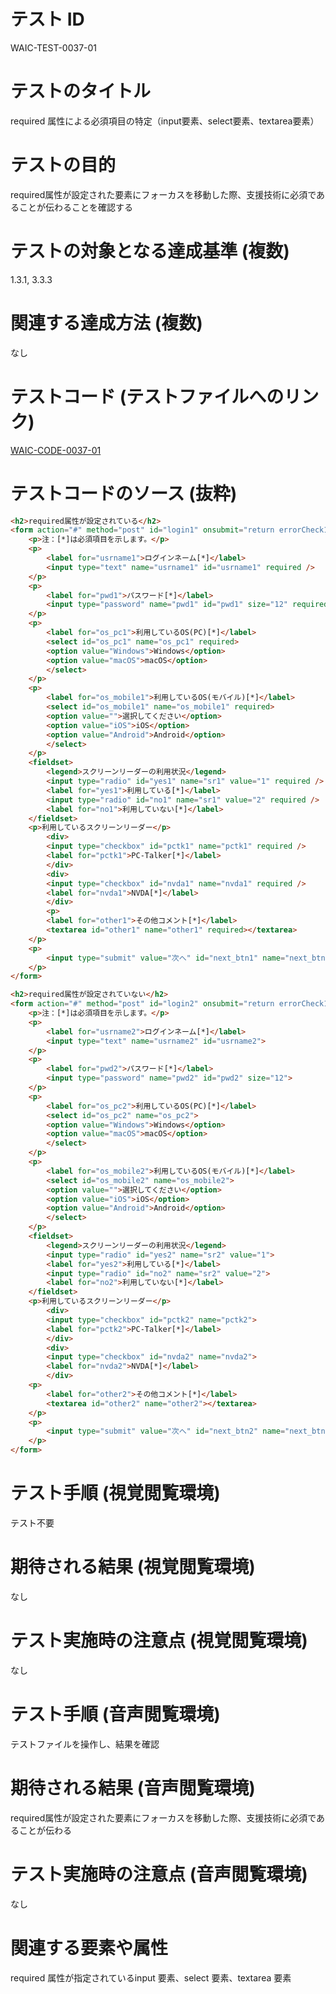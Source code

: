 # テスト ID

WAIC-TEST-0037-01

# テストのタイトル

required 属性による必須項目の特定（input要素、select要素、textarea要素）

# テストの目的

required属性が設定された要素にフォーカスを移動した際、支援技術に必須であることが伝わることを確認する

# テストの対象となる達成基準 (複数)

1.3.1, 3.3.3

# 関連する達成方法 (複数)

なし

# テストコード (テストファイルへのリンク)

[WAIC-CODE-0037-01](https://waic.github.io/as_test/WAIC-CODE/WAIC-CODE-0037-01.html)

# テストコードのソース (抜粋)

```html
<h2>required属性が設定されている</h2>
<form action="#" method="post" id="login1" onsubmit="return errorCheck1()">
	<p>注：[*]は必須項目を示します。</p>
	<p>
		<label for="usrname1">ログインネーム[*]</label>
		<input type="text" name="usrname1" id="usrname1" required />
	</p>
	<p>
		<label for="pwd1">パスワード[*]</label>
		<input type="password" name="pwd1" id="pwd1" size="12" required />
	</p>
	<p>
		<label for="os_pc1">利用しているOS(PC)[*]</label>
		<select id="os_pc1" name="os_pc1" required>
		<option value="Windows">Windows</option>
		<option value="macOS">macOS</option>
		</select>
	</p>
	<p>
		<label for="os_mobile1">利用しているOS(モバイル)[*]</label>
		<select id="os_mobile1" name="os_mobile1" required>
		<option value="">選択してください</option>
		<option value="iOS">iOS</option>
		<option value="Android">Android</option>
		</select>
	</p>
	<fieldset>
		<legend>スクリーンリーダーの利用状況</legend>
		<input type="radio" id="yes1" name="sr1" value="1" required />
		<label for="yes1">利用している[*]</label>
		<input type="radio" id="no1" name="sr1" value="2" required />
		<label for="no1">利用していない[*]</label>
	</fieldset>
	<p>利用しているスクリーンリーダー</p>
		<div>
		<input type="checkbox" id="pctk1" name="pctk1" required />
		<label for="pctk1">PC-Talker[*]</label>
		</div>
		<div>
		<input type="checkbox" id="nvda1" name="nvda1" required />
		<label for="nvda1">NVDA[*]</label>
		</div>
		<p>
		<label for="other1">その他コメント[*]</label>
		<textarea id="other1" name="other1" required></textarea>
	</p>
	<p>
		<input type="submit" value="次へ" id="next_btn1" name="next_btn1" />
	</p>
</form>

<h2>required属性が設定されていない</h2>
<form action="#" method="post" id="login2" onsubmit="return errorCheck1()">
	<p>注：[*]は必須項目を示します。</p>
	<p>
		<label for="usrname2">ログインネーム[*]</label>
		<input type="text" name="usrname2" id="usrname2">
	</p>
	<p>
		<label for="pwd2">パスワード[*]</label>
		<input type="password" name="pwd2" id="pwd2" size="12">
	</p>
	<p>
		<label for="os_pc2">利用しているOS(PC)[*]</label>
		<select id="os_pc2" name="os_pc2">
		<option value="Windows">Windows</option>
		<option value="macOS">macOS</option>
		</select>
	</p>
	<p>
		<label for="os_mobile2">利用しているOS(モバイル)[*]</label>
		<select id="os_mobile2" name="os_mobile2">
		<option value="">選択してください</option>
		<option value="iOS">iOS</option>
		<option value="Android">Android</option>
		</select>
	</p>
	<fieldset>
		<legend>スクリーンリーダーの利用状況</legend>
		<input type="radio" id="yes2" name="sr2" value="1">
		<label for="yes2">利用している[*]</label>
		<input type="radio" id="no2" name="sr2" value="2">
		<label for="no2">利用していない[*]</label>
	</fieldset>
	<p>利用しているスクリーンリーダー</p>
		<div>
		<input type="checkbox" id="pctk2" name="pctk2">
		<label for="pctk2">PC-Talker[*]</label>
		</div>
		<div>
		<input type="checkbox" id="nvda2" name="nvda2">
		<label for="nvda2">NVDA[*]</label>
		</div>
	<p>
		<label for="other2">その他コメント[*]</label>
		<textarea id="other2" name="other2"></textarea>
	</p>
	<p>
		<input type="submit" value="次へ" id="next_btn2" name="next_btn2" />
	</p>
</form>
```

# テスト手順 (視覚閲覧環境)

テスト不要

# 期待される結果 (視覚閲覧環境)

なし

# テスト実施時の注意点 (視覚閲覧環境)

なし

# テスト手順 (音声閲覧環境)

テストファイルを操作し、結果を確認

# 期待される結果 (音声閲覧環境)

required属性が設定された要素にフォーカスを移動した際、支援技術に必須であることが伝わる

# テスト実施時の注意点 (音声閲覧環境)

なし

# 関連する要素や属性

required 属性が指定されているinput 要素、select 要素、textarea 要素
